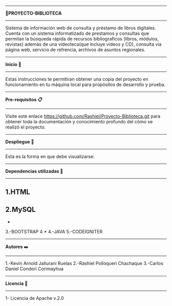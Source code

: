 *********************
**:paperclip:PROYECTO-BIBLIOTECA**
*********************
Sistema de información web de consulta y préstamo  de
libros digitales.
Cuenta con un  sistema informatizado  de  prestamos y 
consultas que permitan la búsqueda rápida de recursos
bibliograficos (libros, módulos, revistas) además  de 
una videoteca(que incluye videos y CD),  consulta via
página web,  servicio de refrencia, archivos 
de asuntos regionales.

*******************
**Inicio :memo:**
*******************
Estas instrucciones te permitiran obtener una copia del proyecto en funcionamiento en 
tu máquina local para propósitos de desarrollo y prueba.


***************************
**Pre-requisitos :clipboard:**
***************************
Visite este enlace <https://github.com/Rashiel/Proyecto-Biblioteca.git>
para obtener toda la documentación y conocimiento profundo del cómo se realizó el proyecto.


*************************
**Despliegue :file_folder:**
*************************
Esta es la forma en que debe visualizarse:


<Imagen>



*****************************************
**Dependencias utilizadas :nut_and_bolt:**
*****************************************
## 1.HTML
 
## 2.MySQL
 *
 3.-BOOTSTRAP 4
 *
 4.-JAVA
 5.-CODEIGNITER

*******************
 **Autores :black_nib:**
*******************
 1.-Kevin Arnold Jallurani Ruelas <kevinjallurani>
 2.-Rashiel Polloqueri Chachaque <Rashiel Polloqueri Chachaque>
 3.-Carlos Daniel Condori Corimayhua <carlosdani123>

*******************
**Licencia :pushpin:**
*******************
 1- Licencia de Apache v.2.0
